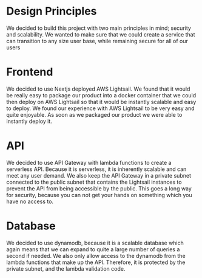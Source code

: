 # Design Principles

We decided to build this project with two main principles in mind; security and scalability. We wanted to make sure that we could create a service that can transition to any size user base, while remaining secure for all of our users

# Frontend

We decided to use Nextjs deployed AWS Lightsail. We found that it would be really easy to package our product into a docker container that we could then deploy on AWS Lightsail so that it would be instantly scalable and easy to deploy. We found our experience with AWS Lightsail to be very easy and quite enjoyable. As soon as we packaged our product we were able to instantly deploy it.

# API

We decided to use API Gateway with lambda functions to create a serverless API. Because it is serverless, it is inherently scalable and can meet any user demand. We also keep the API Gateway in a private subnet connected to the public subnet that contains the Lightsail instances to prevent the API from being accessible by the public. This goes a long way for security, because you can not get your hands on something which you have no access to.

# Database

We decided to use dynamodb, because it is a scalable database which again means that we can expand to quite a large number of queries a second if needed. We also only allow access to the dynamodb from the lambda functions that make up the API. Therefore, it is protected by the private subnet, and the lambda validation code.
